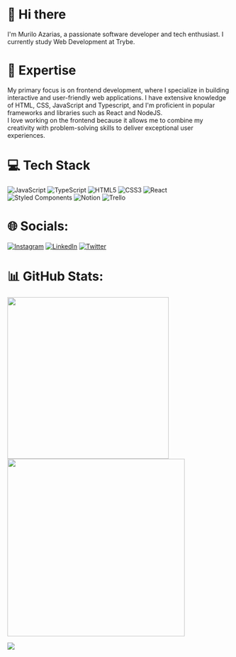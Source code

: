 # 👋 Hi there

I'm Murilo Azarias, a passionate software developer and tech enthusiast. I currently study Web Development at Trybe. </br>



# 🚀 Expertise

My primary focus is on frontend development, where I specialize in building interactive and user-friendly web applications. I have extensive knowledge of HTML, CSS, JavaScript and Typescript, and I'm proficient in popular frameworks and libraries such as React and NodeJS. </br> 
I love working on the frontend because it allows me to combine my creativity with problem-solving skills to deliver exceptional user experiences.

# 💻 Tech Stack
![JavaScript](https://img.shields.io/badge/javascript-%23323330.svg?style=for-the-badge&logo=javascript&logoColor=%23F7DF1E) ![TypeScript](https://img.shields.io/badge/typescript-%23007ACC.svg?style=for-the-badge&logo=typescript&logoColor=white) ![HTML5](https://img.shields.io/badge/html5-%23E34F26.svg?style=for-the-badge&logo=html5&logoColor=white) ![CSS3](https://img.shields.io/badge/css3-%231572B6.svg?style=for-the-badge&logo=css3&logoColor=white) ![React](https://img.shields.io/badge/react-%2320232a.svg?style=for-the-badge&logo=react&logoColor=%2361DAFB) ![Styled Components](https://img.shields.io/badge/styled--components-DB7093?style=for-the-badge&logo=styled-components&logoColor=white) ![Notion](https://img.shields.io/badge/Notion-%23000000.svg?style=for-the-badge&logo=notion&logoColor=white) ![Trello](https://img.shields.io/badge/Trello-%23026AA7.svg?style=for-the-badge&logo=Trello&logoColor=white)
# 🌐 Socials:
[![Instagram](https://img.shields.io/badge/Instagram-%23E4405F.svg?logo=Instagram&logoColor=white)](https://instagram.com/muriloazarias) [![LinkedIn](https://img.shields.io/badge/LinkedIn-%230077B5.svg?logo=linkedin&logoColor=white)](https://linkedin.com/in/muriloazarias) [![Twitter](https://img.shields.io/badge/Twitter-%231DA1F2.svg?logo=Twitter&logoColor=white)](https://twitter.com/muriloazarias_) 

# 📊 GitHub Stats:
<img src="https://github-readme-stats-wheat-two-53.vercel.app/api?username=mrlazarias&theme=neon&hide_border=false&include_all_commits=false&count_private=false"  width="364px" />                    <img src="https://github-readme-streak-stats.herokuapp.com/?user=mrlazarias&theme=neon&hide_border=false"  width="400px" />



![](https://github-readme-stats-wheat-two-53.vercel.app/api/top-langs/?username=mrlazarias&theme=neon&hide_border=false&include_all_commits=false&count_private=false&layout=compact)

